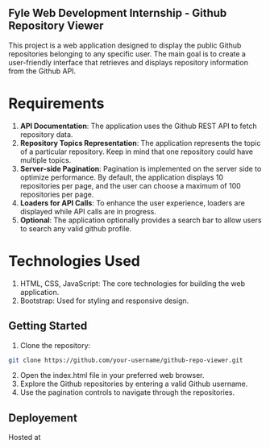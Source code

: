 ## Fyle Web Development Internship - Github Repository Viewer

This project is a web application designed to display the public Github repositories belonging to any specific user. The main goal is to create a user-friendly interface that retrieves and displays repository information from the Github API.

# Requirements

1. **API Documentation**: The application uses the Github REST API to fetch repository data.
2. **Repository Topics Representation**: The application represents the topic of a particular repository. Keep in mind that one repository could have multiple topics.
3. **Server-side Pagination**: Pagination is implemented on the server side to optimize performance. By default, the application displays 10 repositories per page, and the user can choose a maximum of 100 repositories per page.
4. **Loaders for API Calls**: To enhance the user experience, loaders are displayed while API calls are in progress.
5. **Optional**: The application optionally provides a search bar to allow users to search any valid github profile.

# Technologies Used

1. HTML, CSS, JavaScript: The core technologies for building the web application.
2. Bootstrap: Used for styling and responsive design.

## Getting Started

1. Clone the repository:

```bash
git clone https://github.com/your-username/github-repo-viewer.git
```
2. Open the index.html file in your preferred web browser.
2. Explore the Github repositories by entering a valid Github username.
3. Use the pagination controls to navigate through the repositories.

## Deployement

Hosted at 

